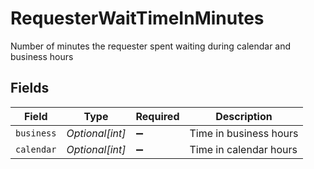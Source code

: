 # RequesterWaitTimeInMinutes

Number of minutes the requester spent waiting during calendar and business hours


## Fields

| Field                  | Type                   | Required               | Description            |
| ---------------------- | ---------------------- | ---------------------- | ---------------------- |
| `business`             | *Optional[int]*        | :heavy_minus_sign:     | Time in business hours |
| `calendar`             | *Optional[int]*        | :heavy_minus_sign:     | Time in calendar hours |